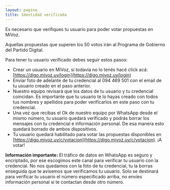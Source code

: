 ```yaml
---
layout: pagina
title: Identidad verificada
---
```


Es necesario que verifiques tu usuario para poder votar propuestas en MiVoz.

Aquellas propuestas que superen los 50 votos irán al Programa de Gobierno del Partido Digital.

Para tener tu usuario verificado debes seguir estos pasos:
 - Crear un usuario en MiVoz, si todavía no lo tenés hacé click acá: [https://digo.mivoz.uy/login](https://digo.mivoz.uy/login)
 - Enviar foto de adelante de tu credencial al 094 469 501 con el email de tu usuario creado en el paso anterior.
 - Nuestro equipo revisará que los datos de tu usuario y tu credencial coincidan. Es importante que tu usuario te lo hayas creado con todos tus nombres y apellidos para poder verificarlos en este paso con tu credencial.
 - Una vez que recibas el Ok de nuestro equipo por WhatsApp desde el mismo número, tu usuario quedará verificado y podrás borrar los mensajes con tu credencial e información personal. De esa manera esto quedará borrado de ambos dispositivos.
 - Tu usuario quedará habilitado para votar las propuestas disponibles en [https://digo.mivoz.uy/c/votacion](https://digo.mivoz.uy/c/votacion). ¡A votar!

**Información importante:**
El tráfico de datos en WhatsApp es seguro y encriptado, por ese escogimos este canal para verificar tu usuario con la credencial. No nos quedamos con la foto de tu credencial, tu la borras enseguida que te avisemos que verificamos tu usuario. Solo se destinará para verificar tu usuario el número especificado arriba, no envíes información personal si te contactan desde otro número.
